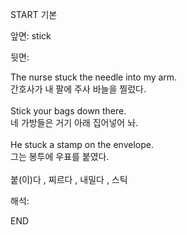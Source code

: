 START
기본

앞면:
stick


뒷면:
<div>The nurse stuck the needle into my arm. </div><div>간호사가 내 팔에 주사 바늘을 찔렀다.</div><div><br></div><div><div>Stick your bags down there. </div><div><div>네 가방들은 거기 아래 집어넣어 놔.</div></div></div><div><br></div><div><div>He stuck a stamp on the envelope. </div><div>그는 봉투에 우표를 붙였다.</div></div><div><br></div><div>붙(이)다 , 찌르다 , 내밀다 , 스틱</div>


해석:
<!--ID: 1746614454760-->
END